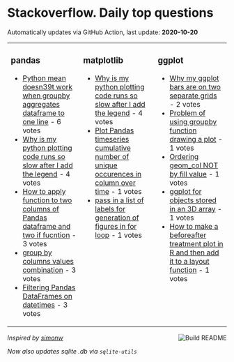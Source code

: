 # Stackoverflow. Daily top questions 

Automatically updates via GitHub Action, last update: **<!-- date starts -->2020-10-20<!-- date ends -->**


<table><tr><td valign="top" width="33%">

### pandas
<!-- pandas starts -->
* [Python mean doesn39t work when groupby aggregates dataframe to one line](https://stackoverflow.com/questions/64448221/python-mean-doesnt-work-when-groupby-aggregates-dataframe-to-one-line) - 6 votes
* [Why is my python plotting code runs so slow after I add the legend](https://stackoverflow.com/questions/64438602/why-is-my-python-plotting-code-runs-so-slow-after-i-add-the-legend) - 4 votes
* [How to apply function to two columns of Pandas dataframe and two if fucntion](https://stackoverflow.com/questions/64450435/how-to-apply-function-to-two-columns-of-pandas-dataframe-and-two-if-fucntion) - 3 votes
* [group by columns values combination](https://stackoverflow.com/questions/64448157/group-by-columns-values-combination) - 3 votes
* [Filtering Pandas DataFrames on datetimes](https://stackoverflow.com/questions/64437418/filtering-pandas-dataframes-on-datetimes) - 3 votes
<!-- pandas ends -->
</td><td valign="top" width="34%">


### matplotlib
<!-- matplotlib starts -->
* [Why is my python plotting code runs so slow after I add the legend](https://stackoverflow.com/questions/64438602/why-is-my-python-plotting-code-runs-so-slow-after-i-add-the-legend) - 4 votes
* [Plot Pandas timeseries cumulative number of unique occurences in column over time](https://stackoverflow.com/questions/64443567/plot-pandas-timeseries-cumulative-number-of-unique-occurences-in-column-over-tim) - 1 votes
* [pass in a list of labels for generation of figures in for loop](https://stackoverflow.com/questions/64440309/pass-in-a-list-of-labels-for-generation-of-figures-in-for-loop) - 1 votes
<!-- matplotlib ends -->
</td><td valign="top" width="34%">


### ggplot
<!-- ggplot2 starts -->
* [Why my ggplot bars are on two separate grids](https://stackoverflow.com/questions/64444653/why-my-ggplot-bars-are-on-two-separate-grids) - 2 votes
* [Problem of using groupby function drawing a plot](https://stackoverflow.com/questions/64451518/problem-of-using-groupby-function-drawing-a-plot) - 1 votes
* [Ordering geom_col NOT by fill value](https://stackoverflow.com/questions/64436754/ordering-geom-col-not-by-fill-value) - 1 votes
* [ggplot for objects stored in an 3D array](https://stackoverflow.com/questions/64454033/ggplot-for-objects-stored-in-an-3d-array) - 1 votes
* [How to make a beforeafter treatment plot in R and then add it to a layout function](https://stackoverflow.com/questions/64439673/how-to-make-a-before-after-treatment-plot-in-r-and-then-add-it-to-a-layout-funct) - 1 votes
<!-- ggplot2 ends -->
</td></tr></table>

<a href="https://github.com/hp0404/hp0404/actions"><img src="https://github.com/hp0404/hp0404/workflows/Build%20README/badge.svg" align="right" alt="Build README"></a> <p>*Inspired by  [simonw](https://github.com/simonw/simonw)*</p> <p> *Now also updates sqlite .db via `sqlite-utils`* </p>
